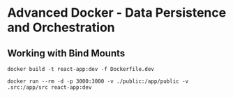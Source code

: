 # Advanced Docker - Data Persistence and Orchestration
## Working with Bind Mounts

`docker build -t react-app:dev -f Dockerfile.dev`

`docker run --rm -d -p 3000:3000 -v ./public:/app/public -v .src:/app/src react-app:dev`